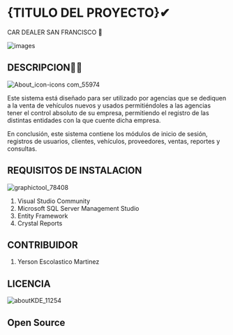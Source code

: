 
# {TITULO DEL PROYECTO}✔

CAR DEALER SAN FRANCISCO 🚗





![images](https://user-images.githubusercontent.com/50494642/62061817-75859400-b25a-11e9-92aa-7ce8c7dbf4f1.png)

## DESCRIPCION🕵️‍♀️
![About_icon-icons com_55974](https://user-images.githubusercontent.com/50494642/62062891-77e8ed80-b25c-11e9-8e59-c9432487dad2.png)

Este sistema está diseñado para  ser utilizado por agencias que se dediquen a la venta de vehículos nuevos y usados permitiéndoles a las agencias tener el control absoluto de su empresa, permitiendo el registro de las distintas entidades con la que cuente dicha empresa.

En conclusión, este sistema contiene los módulos de inicio de sesión, registros de usuarios, clientes, vehículos, proveedores, ventas, reportes y consultas. 

## REQUISITOS DE INSTALACION
![graphictool_78408](https://user-images.githubusercontent.com/50494642/62062628-ef6a4d00-b25b-11e9-83c5-03cd3faae62a.png)

1. Visual Studio Community
2. Microsoft SQL Server Management Studio 
3. Entity Framework
4. Crystal Reports

## CONTRIBUIDOR
1. Yerson Escolastico Martinez

## LICENCIA 
![aboutKDE_11254](https://user-images.githubusercontent.com/50494642/62062967-9949d980-b25c-11e9-9d1e-ac767314f28e.png)

## Open Source
